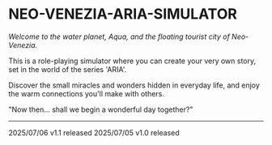 # NEO-VENEZIA-ARIA-SIMULATOR

*Welcome to the water planet, Aqua, 
and the floating tourist city of Neo-Venezia.*

This is a role-playing simulator where you can create your very own story, 
set in the world of the series 'ARIA'.

Discover the small miracles and wonders hidden in everyday life, 
and enjoy the warm connections you'll make with others.

"Now then... shall we begin a wonderful day together?"

---

2025/07/06 v1.1 released
2025/07/05 v1.0 released
